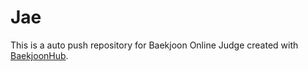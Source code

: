 # Jae
This is a auto push repository for Baekjoon Online Judge created with [BaekjoonHub](https://github.com/BaekjoonHub/BaekjoonHub).
